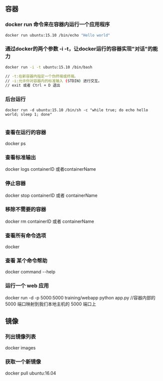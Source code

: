 ##  容器

### docker run 命令来在容器内运行一个应用程序
```bash
docker run ubuntu:15.10 /bin/echo "Hello world"
```

### 通过docker的两个参数 -i -t，让docker运行的容器实现"对话"的能力
```bash
docker run -i -t ubuntu:15.10 /bin/bash

// -t:在新容器内指定一个伪终端或终端。
// -i:允许你对容器内的标准输入 (STDIN) 进行交互。
// exit 或者 Ctrl + D 退出

```


### 后台运行
```
docker run -d ubuntu:15.10 /bin/sh -c "while true; do echo hello world; sleep 1; done"


```

### 查看在运行的容器

docker ps

### 查看标准输出

docker logs containerID 或者containerName

### 停止容器

docker stop containerID 或者 containerName

### 移除不需要的容器

docker rm  containerID 或者 containerName



### 查看所有命令选项
docker

### 查看 某个命令帮助
docker command --help

### 运行一个 web 应用

docker run -d -p 5000:5000 training/webapp python app.py
//容器内部的 5000 端口映射到我们本地主机的 5000 端口上



## 镜像

### 列出镜像列表
docker images

### 获取一个新镜像
docker pull ubuntu:16.04